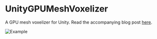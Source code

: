 # UnityGPUMeshVoxelizer
A GPU mesh voxelizer for Unity. Read the accompanying blog post [here](https://bronsonzgeb.com/index.php/2021/06/13/gpu-mesh-voxelizer-part-4/).

![Example]()
